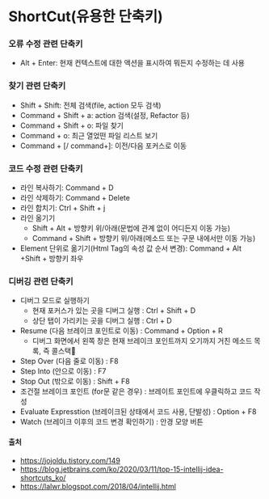 # ShortCut(유용한 단축키)

### 오류 수정 관련 단축키
- Alt + Enter: 현재 컨텍스트에 대한 액션을 표시하여 뭐든지 수정하는 데 사용


### 찾기 관련 단축키
- Shift + Shift: 전체 검색(file, action 모두 검색)
- Command + Shift + a: action 검색(설정, Refactor 등)
- Command + Shift + o: 파일 찾기
- Command + o: 최근 열었떤 파일 리스트 보기
- Command + [/ command+]: 이전/다음 포커스로 이동

### 코드 수정 관련 단축키
- 라인 복사하기: Command + D
- 라인 삭제하기: Command + Delete
- 라인 합치기: Ctrl + Shift + j
- 라인 옮기기
    - Shift + Alt + 방향키 위/아래(문법에 관계 없이 어디든지 이동 가능)
    - Command + Shift + 방향키 위/아래(메소드 또는 구문 내에서만 이동 가능)
- Element 단위로 옮기기(Html Tag의 속성 값 순서 변경): Command + Alt +Shift + 방향키 좌우

### 디버깅 관련 단축키
- 디버그 모드로 실행하기
    - 현재 포커스가 있는 곳을 디버그 실행 : Ctrl + Shift + D
    - 상단 탭이 가리키는 곳을 디버그 실행 : Ctrl + D
- Resume (다음 브레이크 포인트로 이동) : Command + Option + R
    - 디버그 화면에서 왼쪽 창은 현재 브레이크 포인트까지 오기까지 거친 메소드 목록, 즉 콜스택
- Step Over (다음 줄로 이동) : F8
- Step Into (안으로 이동) : F7
- Stop Out (밖으로 이동) : Shift + F8
- 조건절 브레이크 포인트 (for문 같은 경우) : 브레이트 포인트에 우클릭하고 코드 작성
- Evaluate Expresstion (브레이크된 상태에서 코드 사용, 단발성) : Option + F8
- Watch (브레이크 이후의 코드 변경 확인하기) : 안경 모양 버튼

#### 출처
- https://jojoldu.tistory.com/149
- https://blog.jetbrains.com/ko/2020/03/11/top-15-intellij-idea-shortcuts_ko/
- https://lalwr.blogspot.com/2018/04/intellij.html